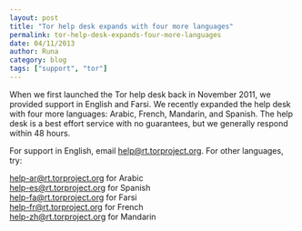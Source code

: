 ```yaml
---
layout: post
title: "Tor help desk expands with four more languages"
permalink: tor-help-desk-expands-four-more-languages
date: 04/11/2013
author: Runa
category: blog
tags: ["support", "tor"]
---
```


When we first launched the Tor help desk back in November 2011, we provided support in English and Farsi. We recently expanded the help desk with four more languages: Arabic, French, Mandarin, and Spanish. The help desk is a best effort service with no guarantees, but we generally respond within 48 hours.

For support in English, email [help@rt.torproject.org](mailto:help@rt.torproject.org). For other languages, try:

[help-ar@rt.torproject.org](mailto:help-ar@rt.torproject.org) for Arabic  
 [help-es@rt.torproject.org](mailto:help-es@rt.torproject.org) for Spanish  
 [help-fa@rt.torproject.org](mailto:help-fa@rt.torproject.org) for Farsi  
 [help-fr@rt.torproject.org](mailto:help-fr@rt.torproject.org) for French  
 [help-zh@rt.torproject.org](mailto:help-zh@rt.torproject.org) for Mandarin

